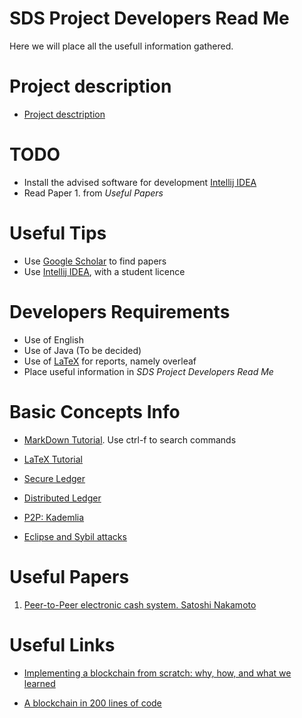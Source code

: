 # SDS Project Developers Read Me

Here we will place all the usefull information gathered.

# Project description
+ [Project desctription](https://cdn-uploads.piazza.com/paste/itcshcp58zg2wx/322a726fbdcbf1a588ba1dc7303e2f3a4b19edc48533f92960b58c672ab4a8eb/assigment.pdf)

# TODO
+ Install the advised software for development [Intellij IDEA](https://www.jetbrains.com/community/education/#students)
+ Read Paper 1. from *Useful Papers*

# Useful Tips
+ Use [Google Scholar](https://scholar.google.com/) to find papers
+ Use [Intellij IDEA](https://www.jetbrains.com/community/education/#students), with a student licence

# Developers Requirements
+ Use of English
+ Use of Java (To be decided)
+ Use of [LaTeX](https://www.overleaf.com/) for reports, namely overleaf
+ Place useful information in *SDS Project Developers Read Me*

# Basic Concepts Info 

+ [MarkDown Tutorial](https://wordpress.com/support/markdown-quick-reference/). Use ctrl-f to search commands

+ [LaTeX Tutorial](https://www.overleaf.com/learn/latex/Learn_LaTeX_in_30_minutes)

+ [Secure Ledger](https://computersciencewiki.org/index.php/Ledger)

+ [Distributed Ledger](https://www.investopedia.com/terms/d/distributed-ledgers.asp#:~:text=A%20distributed%20ledger%20is%20a,geographies%2C%20accessible%20by%20multiple%20people)

+ [P2P: Kademlia](https://en.wikipedia.org/wiki/Kademlia)

+ [Eclipse and Sybil attacks](https://bitcoin.stackexchange.com/questions/61151/eclipse-attack-vs-sybil-attack)

# Useful Papers

1. [Peer-to-Peer  electronic cash system. Satoshi Nakamoto](https://klausnordby.com/bitcoin/Bitcoin_Whitepaper_Document_HD.pdf)

# Useful Links

+ [Implementing a blockchain from scratch: why, how, and what we learned](https://jis-eurasipjournals.springeropen.com/articles/10.1186/s13635-019-0085-3)

+ [A blockchain in 200 lines of code](https://medium.com/@lhartikk/a-blockchain-in-200-lines-of-code-963cc1cc0e54)
